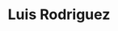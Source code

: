 ---
pid: pt89
title: Luis Rodriguez
location_transcription: Penn Treaty Park
coordinates: "[-75.128932009672, 39.966069488908]"
zipcode: '19134'
gen_neighborhood: River Wards
neighborhood: Port Richmond
outside_phl: 
age: '49'
age_range: 40-49
instagram: 
image_file_name: pt_89.jpg
proposal_transcription: |-
  basketbol play
  play dog
  need light
  play kids
topic: Environment
topic_summary: '0'
type: Space,Park
keywords_other: 
credit: Luis Rodriguez
image_labels: 
twitter: 
facebook: 
permalink: "/monuments/pt89/"
layout: item-page
---